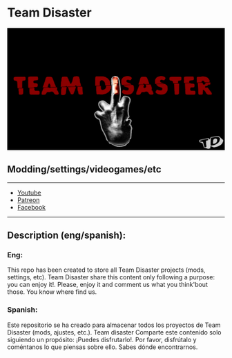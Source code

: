 # Team Disaster
![image](tdportadaxd.png)
## Modding/settings/videogames/etc
---
- [Youtube](https://www.youtube.com/@TeamDisaster)
- [Patreon](patreon.com/TeamDisaster)
- [Facebook](https://www.facebook.com/TeamDisasterTD)

---

## Description (eng/spanish):
### Eng:
This repo has been created to store all Team Disaster projects (mods, settings, etc). Team Disaster share this content only following a purpose: you can enjoy it!.
Please, enjoy it and comment us what you think'bout those. You know where find us.

### Spanish:
Este repositorio se ha creado para almacenar todos los proyectos de Team Disaster (mods, ajustes, etc.). Team disaster Comparte este contenido solo siguiendo un propósito: ¡Puedes disfrutarlo!.
Por favor, disfrútalo y coméntanos lo que piensas sobre ello. Sabes dónde encontrarnos.

